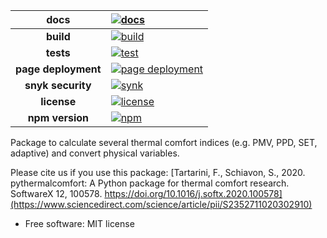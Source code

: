 |docs|[![docs](https://github.com/FedericoTartarini/jsthermalcomfort/actions/workflows/test_docs.yml/badge.svg)][docs_link]|
|:---:|:---|
|**build**|[![build](https://github.com/FedericoTartarini/jsthermalcomfort/actions/workflows/build.yml/badge.svg)][build_link]|
|**tests**|[![test](https://github.com/FedericoTartarini/jsthermalcomfort/actions/workflows/test.yml/badge.svg)][test_link]|
|**page deployment**|[![page deployment](https://github.com/FedericoTartarini/jsthermalcomfort/actions/workflows/pages/pages-build-deployment/badge.svg)][deploy_link]|
|**snyk security**|[![synk](https://github.com/FedericoTartarini/jsthermalcomfort/actions/workflows/snyk.yml/badge.svg)][synk_link]|
|**license**|[![license](https://custom-icon-badges.demolab.com/github/license/denvercoder1/custom-icon-badges?logo=law)](https://github.com/CenterForTheBuiltEnvironment/pythermalcomfort/blob/master/LICENSE)|
|**npm version**|[![npm](https://img.shields.io/npm/v/jsthermalcomfort?style=plastic&logo=npm&logoColor=rgb)][npm_link]|


Package to calculate several thermal comfort indices (e.g. PMV, PPD, SET, adaptive) and convert physical variables.  

Please cite us if you use this package: [Tartarini, F., Schiavon, S., 2020. pythermalcomfort: A Python package for thermal comfort research. SoftwareX 12, 100578. https://doi.org/10.1016/j.softx.2020.100578](https://www.sciencedirect.com/science/article/pii/S2352711020302910) 

- Free software: MIT license

[docs_link]:https://github.com/FedericoTartarini/jsthermalcomfort/actions/workflows/test_docs.yml
[build_link]:https://github.com/FedericoTartarini/jsthermalcomfort/actions/workflows/build.yml
[test_link]:https://github.com/FedericoTartarini/jsthermalcomfort/actions/workflows/test.yml
[deploy_link]:https://github.com/FedericoTartarini/jsthermalcomfort/actions/workflows/pages/pages-build-deployment
[synk_link]:https://github.com/FedericoTartarini/jsthermalcomfort/actions/workflows/snyk.yml
[npm_link]:https://www.npmjs.com/package/jsthermalcomfort